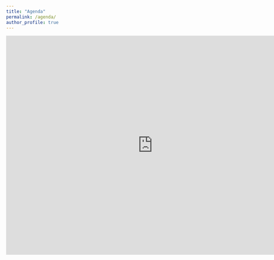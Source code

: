 ```yaml
---
title: "Agenda"
permalink: /agenda/
author_profile: true
---
```


<html>
<iframe src="https://calendar.google.com/calendar/embed?showTitle=0&amp;showPrint=0&amp;showCalendars=0&amp;height=600&amp;wkst=2&amp;bgcolor=%23FFFFFF&amp;src=sebastien.mosser%40gmail.com&amp;color=%2328754E&amp;src=i3duhqulnf42qfj8m59285hdn4%40group.calendar.google.com&amp;color=%23B1440E&amp;src=fuasrec79vdf65boonfmo9cn5k%40group.calendar.google.com&amp;color=%23182C57&amp;src=p%23weeknum%40group.v.calendar.google.com&amp;color=%23853104&amp;ctz=America%2FToronto" style="border-width:0" width="800" height="600" frameborder="0" scrolling="no"></iframe>
<html>
